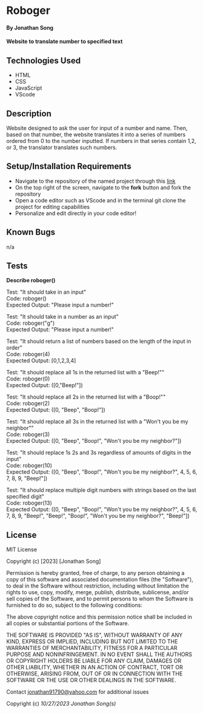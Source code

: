 # Roboger

#### By Jonathan Song

#### Website to translate number to specified text

## Technologies Used

* HTML
* CSS
* JavaScript
* VScode

## Description
Website designed to ask the user for input of a number and name. Then, based on that number, the website translates it into a series of numbers ordered from 0 to the number inputted. If numbers in that series contain 1,2, or 3, the translator translates such numbers.


## Setup/Installation Requirements

* Navigate to the repository of the named project through this [link](https://github.com/boboflofo/Roboger.git)
* On the top right of the screen, navigate to the **fork** button and fork the repository
* Open a code editor such as VScode and in the terminal git clone the project for editing capabilities
* Personalize and edit directly in your code editor!



## Known Bugs
n/a

## Tests
 **Describe roboger()**

Test: "It should take in an input"\
Code: roboger()\
Expected Output: "Please input a number!"

Test: "It should take in a number as an input"\
Code: roboger("g")\
Expected Output: "Please input a number!"

Test: "It should return a list of numbers based on the length of the input in order"\
Code: roboger(4)\
Expected Output: \[0,1,2,3,4\]

Test: "It should replace all 1s in the returned list with a "Beep!""\
Code: roboger(0)\
Expected Output: (\[0,"Beep!"\])

Test: "It should replace all 2s in the returned list with a "Boop!""\
Code: roboger(2)\
Expected Output: (\[0, "Beep", "Boop!"\])

Test: "It should replace all 3s in the returned list with a "Won't you be my neighbor""\
Code: roboger(3)\
Expected Output: (\[0, "Beep", "Boop!", "Won't you be my neighbor?"\])

Test: "It should replace 1s 2s and 3s regardless of amounts of digits in the input"\
Code: roboger(10)\
Expected Output: (\[0, "Beep", "Boop!", "Won't you be my neighbor?", 4, 5, 6, 7, 8, 9, "Beep!"\])

Test: "It should replace multiple digit numbers with strings based on the last specified digit"\
Code: roboger(13)\
Expected Output: (\[0, "Beep", "Boop!", "Won't you be my neighbor?", 4, 5, 6, 7, 8, 9, "Beep!", "Beep!", "Boop!", "Won't you be my neighbor?", "Beep!"\])

## License
MIT License

Copyright (c) [2023] [Jonathan Song]

Permission is hereby granted, free of charge, to any person obtaining a copy
of this software and associated documentation files (the "Software"), to deal
in the Software without restriction, including without limitation the rights
to use, copy, modify, merge, publish, distribute, sublicense, and/or sell
copies of the Software, and to permit persons to whom the Software is
furnished to do so, subject to the following conditions:

The above copyright notice and this permission notice shall be included in all
copies or substantial portions of the Software.

THE SOFTWARE IS PROVIDED "AS IS", WITHOUT WARRANTY OF ANY KIND, EXPRESS OR
IMPLIED, INCLUDING BUT NOT LIMITED TO THE WARRANTIES OF MERCHANTABILITY,
FITNESS FOR A PARTICULAR PURPOSE AND NONINFRINGEMENT. IN NO EVENT SHALL THE
AUTHORS OR COPYRIGHT HOLDERS BE LIABLE FOR ANY CLAIM, DAMAGES OR OTHER
LIABILITY, WHETHER IN AN ACTION OF CONTRACT, TORT OR OTHERWISE, ARISING FROM,
OUT OF OR IN CONNECTION WITH THE SOFTWARE OR THE USE OR OTHER DEALINGS IN THE
SOFTWARE.

Contact jonathan91790@yahoo.com for additional issues


Copyright (c) _10/27/2023_ _Jonathan Song(s)_


